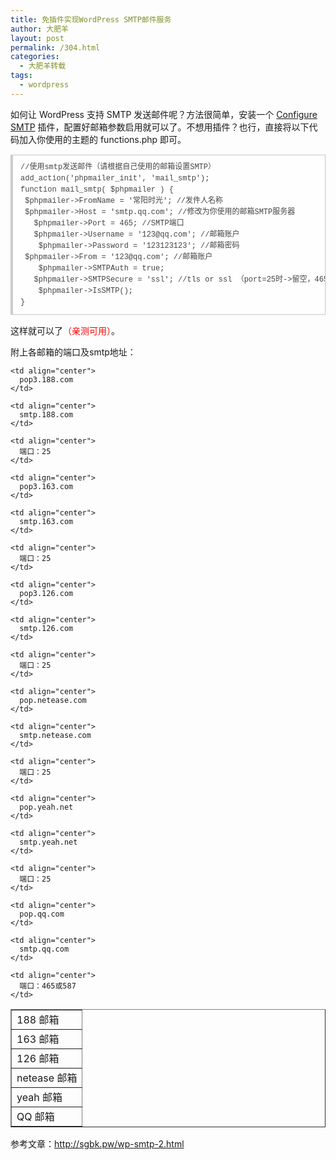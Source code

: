 ```yaml
---
title: 免插件实现WordPress SMTP邮件服务
author: 大肥羊
layout: post
permalink: /304.html
categories:
  - 大肥羊转载
tags:
  - wordpress
---
```

如何让 WordPress 支持 SMTP 发送邮件呢？方法很简单，安装一个 <a href="https://wordpress.org/plugins/configure-smtp/" target="_blank">Configure SMTP</a> 插件，配置好邮箱参数启用就可以了。不想用插件？也行，直接将以下代码加入你使用的主题的 functions.php 即可。  


<pre style="margin:15px 0;font:100 12px/18px monaco, andale mono, courier new;padding:10px 12px;border:#ccc 1px solid;border-left-width:4px;background-color:#fefefe;box-shadow:0 0 4px #eee;word-break:break-all;word-wrap:break-word;color:#444">//使用smtp发送邮件（请根据自己使用的邮箱设置SMTP）<br />add_action('phpmailer_init', 'mail_smtp');<br />function mail_smtp( $phpmailer ) {<br />	$phpmailer-&gt;FromName = '常阳时光'; //发件人名称<br />	$phpmailer-&gt;Host = 'smtp.qq.com'; //修改为你使用的邮箱SMTP服务器<br />	$phpmailer-&gt;Port = 465; //SMTP端口<br />	$phpmailer-&gt;Username = '123@qq.com'; //邮箱账户<br />	$phpmailer-&gt;Password = '123123123'; //邮箱密码<br />	$phpmailer-&gt;From = '123@qq.com'; //邮箱账户<br />	$phpmailer-&gt;SMTPAuth = true;<br />	$phpmailer-&gt;SMTPSecure = 'ssl'; //tls or ssl （port=25时-&gt;留空，465时-&gt;ssl）<br />	$phpmailer-&gt;IsSMTP();<br />}</pre>

这样就可以了<span style = "color:red;">（亲测可用）</span>。

附上各邮箱的端口及smtp地址：

<table border="1" width="80%" align="center">
  <tr>
    <td align="center">
      <div align="left">
        188 邮箱
      </div>
    </td>
    
    <td align="center">
      pop3.188.com
    </td>
    
    <td align="center">
      smtp.188.com
    </td>
    
    <td align="center">
      端口：25
    </td>
  </tr>
  
  <tr>
    <td align="center">
      <div align="left">
        163 邮箱
      </div>
    </td>
    
    <td align="center">
      pop3.163.com
    </td>
    
    <td align="center">
      smtp.163.com
    </td>
    
    <td align="center">
      端口：25
    </td>
  </tr>
  
  <tr>
    <td align="center">
      <div align="left">
        126 邮箱
      </div>
    </td>
    
    <td align="center">
      pop3.126.com
    </td>
    
    <td align="center">
      smtp.126.com
    </td>
    
    <td align="center">
      端口：25
    </td>
  </tr>
  
  <tr>
    <td align="center">
      <div align="left">
        netease 邮箱
      </div>
    </td>
    
    <td align="center">
      pop.netease.com
    </td>
    
    <td align="center">
      smtp.netease.com
    </td>
    
    <td align="center">
      端口：25
    </td>
  </tr>
  
  <tr>
    <td align="center">
      <div align="left">
        yeah 邮箱
      </div>
    </td>
    
    <td align="center">
      pop.yeah.net
    </td>
    
    <td align="center">
      smtp.yeah.net
    </td>
    
    <td align="center">
      端口：25
    </td>
  </tr>
  
  <tr>
    <td align="center">
      <div align="left">
        QQ 邮箱
      </div>
    </td>
    
    <td align="center">
      pop.qq.com
    </td>
    
    <td align="center">
      smtp.qq.com
    </td>
    
    <td align="center">
      端口：465或587
    </td>
  </tr>
</table>

参考文章：http://sgbk.pw/wp-smtp-2.html